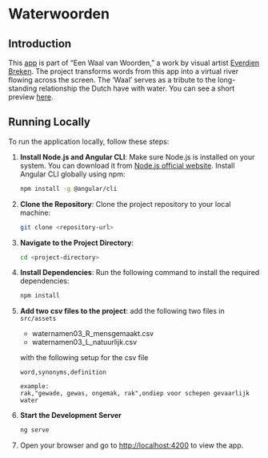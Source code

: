# Waterwoorden


## Introduction

This [app](https://everdienbreken.org/Waterwoorden/) is part of “Een Waal van Woorden,” a work by visual artist [Everdien Breken](https://everdienbreken.org/). The project transforms words from this app into a virtual river flowing across the screen. The ‘Waal’ serves as a tribute to the long-standing relationship the Dutch have with water. You can see a short preview [here](https://www.visual-art-research.com/2020/10/waal-van-woorden/).

## Running Locally


To run the application locally, follow these steps:

1. **Install Node.js and Angular CLI**:
   Make sure Node.js is installed on your system. You can download it from [Node.js official website](https://nodejs.org/).
     Install Angular CLI globally using npm:
     ```bash
     npm install -g @angular/cli
     ```

2. **Clone the Repository**:
   Clone the project repository to your local machine:
     ```bash
     git clone <repository-url>
     ```

4. **Navigate to the Project Directory**:

   ```bash
   cd <project-directory>

5. **Install Dependencies**: Run the following command to install the required dependencies:
    ```bash
    npm install
    ```
    
6. **Add two csv files to the project**:
    add the following two files in `src/assets`

    - waternamen03_R_mensgemaakt.csv
    - waternamen03_L_natuurlijk.csv

    with the following setup for the csv file

    ```csv
    word,synonyms,definition

    example: 
    rak,"gewade, gewas, ongemak, rak",ondiep voor schepen gevaarlijk water
    ```
8. **Start the Development Server**
    ```bash
    ng serve
    ```

9. Open your browser and go to [http://localhost:4200](http://localhost:4200) to view the app.

